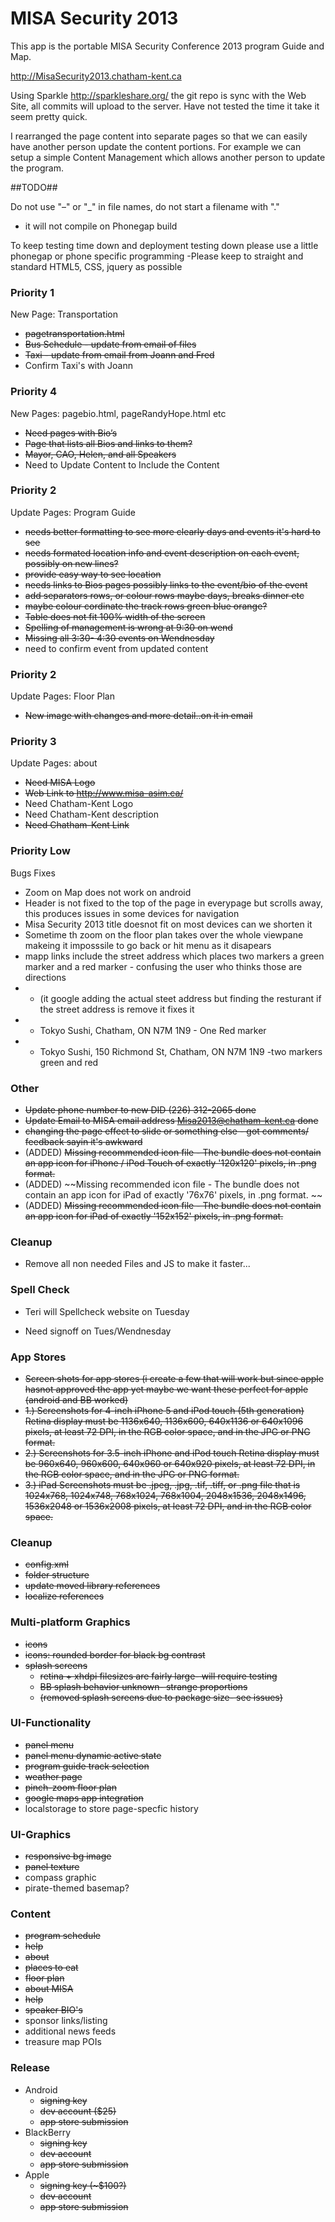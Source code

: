MISA Security 2013
==================

This app is the portable MISA Security Conference 2013 program Guide and Map.


http://MisaSecurity2013.chatham-kent.ca

Using Sparkle http://sparkleshare.org/ the git repo is sync with the Web Site, all commits will upload to the server.
Have not tested the time it take it seem pretty quick.

I rearranged the page content into separate pages so that we can easily have another person update the content portions.
For example we can setup a simple Content Management which allows another person to update the program.


##TODO##

Do not use "–" or "_" in file names, do not start a filename with "."
- it will not compile on Phonegap build

To keep testing time down and deployment testing down please use a little phonegap or phone specific programming
-Please keep to straight and standard HTML5, CSS, jquery as possible

### Priority 1 
New Page: Transportation 
- ~~pagetransportation.html~~  
- ~~Bus Schedule - update from email of files~~
- ~~Taxi - update from email from Joann and Fred~~
- Confirm Taxi's with Joann

	
### Priority 4  
New Pages: pagebio.html, pageRandyHope.html etc
- ~~Need pages with Bio’s~~
- ~~Page that lists all Bios and links to them?~~
- ~~Mayor, CAO, Helen, and all Speakers~~
- Need to Update Content to Include the Content

	
### Priority 2  
Update Pages: Program Guide
- ~~needs better formatting to see more clearly days and events it's hard to see~~
- ~~needs formated location info and event description on each event, possibly on new lines?~~
- ~~provide easy way to see location~~
- ~~needs links to Bios pages possibly links to the event/bio of the event~~
- ~~add separators rows, or colour rows maybe days, breaks dinner etc~~
- ~~maybe colour cordinate the track rows green blue orange?~~
- ~~Table does not fit 100% width of the screen~~
- ~~Spelling of management is wrong at 9:30 on wend~~
- ~~Missing all 3:30- 4:30 events on Wendnesday~~
- need to confirm event from updated content

	
### Priority 2 
Update Pages: Floor Plan  
- ~~New image with changes and more detail..on it in email~~
	
	
### Priority 3 
Update Pages: about 
- ~~Need MISA Logo~~
- ~~Web Link to http://www.misa-asim.ca/~~
- Need Chatham-Kent Logo
- Need Chatham-Kent description
- ~~Need Chatham-Kent Link~~

	
### Priority Low 
Bugs Fixes 
- Zoom on Map does not work on android
- Header is not fixed to the top of the page in everypage but scrolls away, this produces issues in some devices for navigation
- Misa Security 2013 title doesnot fit on most devices can we shorten it
- Sometime th zoom on the floor plan takes over the whole viewpane makeing it imposssile to go back or hit menu as it disapears
- mapp links include the street address which places two markers a green marker and a red marker - confusing the user who thinks those are directions
- - (it google adding the actual steet address but finding the resturant if the street address is remove it fixes it
- - Tokyo Sushi,  Chatham, ON N7M 1N9 - One Red marker
- - Tokyo Sushi, 150 Richmond St, Chatham, ON N7M 1N9 -two markers green and red
	
### Other ###
- ~~Update phone number to new DID (226) 312-2065 done~~
- ~~Update Email to MISA email address Misa2013@chatham-kent.ca done~~
- ~~changing the page effect to slide or something else - got comments/ feedback sayin it's awkward~~
- (ADDED) ~~Missing recommended icon file - The bundle does not contain an app icon for iPhone / iPod Touch of exactly '120x120' pixels, in .png format.~~ 
- (ADDED) ~~Missing recommended icon file - The bundle does not contain an app icon for iPad of exactly '76x76' pixels, in .png format. ~~
- (ADDED) ~~Missing recommended icon file - The bundle does not contain an app icon for iPad of exactly '152x152' pixels, in .png format.~~ 


### Cleanup ###
- Remove all non needed Files and JS to make it faster...


### Spell Check ###
- Teri will Spellcheck website on Tuesday

- Need signoff on Tues/Wendnesday
		


### App Stores ###
- ~~Screen shots for app stores (i create a few that will work but since apple hasnot approved the app yet maybe we want these perfect for apple (android and BB worked)~~
- ~~1.)	Screenshots for 4-inch iPhone 5 and iPod touch (5th generation) Retina display must be 1136x640, 1136x600, 640x1136 or 640x1096 pixels, at least 72 DPI, in the RGB color space, and in the JPG or PNG format.~~
- ~~2.)	Screenshots for 3.5-inch iPhone and iPod touch Retina display must be 960x640, 960x600, 640x960 or 640x920 pixels, at least 72 DPI, in the RGB color space, and in the JPG or PNG format.~~
- ~~3.)	iPad Screenshots must be .jpeg, .jpg, .tif, .tiff, or .png file that is 1024x768, 1024x748, 768x1024, 768x1004, 2048x1536, 2048x1496, 1536x2048 or 1536x2008 pixels, at least 72 DPI, and in the RGB color space.~~




### Cleanup ###
- ~~config.xml~~
- ~~folder structure~~
- ~~update moved library references~~
- ~~localize references~~

### Multi-platform Graphics ###
- ~~icons~~
- ~~icons: rounded border for black bg contrast~~
- ~~splash screens~~
    * ~~retina + xhdpi filesizes are fairly large- will require testing~~
    * ~~BB splash behavior unknown- strange proportions~~
	* ~~(removed splash screens due to package size- see issues)~~

### UI-Functionality ###
- ~~panel menu~~
- ~~panel menu dynamic active state~~
- ~~program guide track selection~~
- ~~weather page~~
- ~~pinch-zoom floor plan~~
- ~~google maps app integration~~
- localstorage to store page-specfic history

### UI-Graphics ###
- ~~responsive bg image~~
- ~~panel texture~~
- compass graphic
- pirate-themed basemap?

### Content ###
- ~~program schedule~~
- ~~help~~
- ~~about~~
- ~~places to eat~~
- ~~floor plan~~
- ~~about MISA~~
- ~~help~~
- ~~speaker BIO's~~
- sponsor links/listing
- additional news feeds
- treasure map POIs

### Release ###
- Android
	* ~~signing key~~
	* ~~dev account ($25)~~
	* ~~app store submission~~
- BlackBerry
	* ~~signing key~~
	* ~~dev account~~
	* ~~app store submission~~
- Apple
	* ~~signing key (~$100?)~~
	* ~~dev account~~
	* ~~app store submission~~
